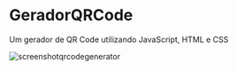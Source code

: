 # GeradorQRCode
Um gerador de QR Code utilizando JavaScript, HTML e CSS

![screenshotqrcodegenerator](https://user-images.githubusercontent.com/54604599/160663582-b6d3b6b9-b595-43bf-910b-b59fed78b360.png)
